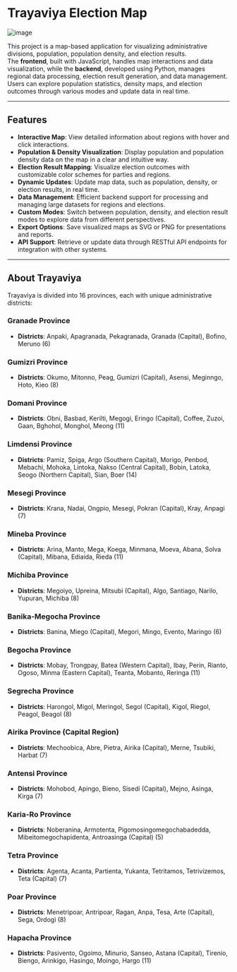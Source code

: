 # Trayaviya Election Map  

![image](https://github.com/user-attachments/assets/67f483c3-e1e2-41e2-a198-b0ee47dc325f)

This project is a map-based application for visualizing administrative divisions, population, population density, and election results.  
The **frontend**, built with JavaScript, handles map interactions and data visualization, while the **backend**, developed using Python, manages regional data processing, election result generation, and data management. Users can explore population statistics, density maps, and election outcomes through various modes and update data in real time.

---

## Features  
- **Interactive Map**: View detailed information about regions with hover and click interactions.  
- **Population & Density Visualization**: Display population and population density data on the map in a clear and intuitive way.  
- **Election Result Mapping**: Visualize election outcomes with customizable color schemes for parties and regions.  
- **Dynamic Updates**: Update map data, such as population, density, or election results, in real time.  
- **Data Management**: Efficient backend support for processing and managing large datasets for regions and elections.  
- **Custom Modes**: Switch between population, density, and election result modes to explore data from different perspectives.  
- **Export Options**: Save visualized maps as SVG or PNG for presentations and reports.  
- **API Support**: Retrieve or update data through RESTful API endpoints for integration with other systems.  

---  

## About Trayaviya  

Trayaviya is divided into 16 provinces, each with unique administrative districts:  

### Granade Province  
- **Districts**: Anpaki, Apagranada, Pekagranada, Granada (Capital), Bofino, Meruno (6)  

### Gumizri Province  
- **Districts**: Okumo, Mitonno, Peag, Gumizri (Capital), Asensi, Meginngo, Hoto, Kieo (8)  

### Domani Province  
- **Districts**: Obni, Basbad, Kerilti, Megogi, Eringo (Capital), Coffee, Zuzoi, Gaan, Bghohol, Monghol, Meong (11)  

### Limdensi Province  
- **Districts**: Pamiz, Spiga, Argo (Southern Capital), Morigo, Penbod, Mebachi, Mohoka, Lintoka, Nakso (Central Capital), Bobin, Latoka, Seogo (Northern Capital), Sian, Boer (14)  

### Mesegi Province  
- **Districts**: Krana, Nadai, Ongpio, Mesegi, Pokran (Capital), Kray, Anpagi (7)  

### Mineba Province  
- **Districts**: Arina, Manto, Mega, Koega, Minmana, Moeva, Abana, Solva (Capital), Mibana, Ediaida, Rieda (11)  

### Michiba Province  
- **Districts**: Megoiyo, Upreina, Mitsubi (Capital), Algo, Santiago, Narilo, Yupuran, Michiba (8)  

### Banika-Megocha Province  
- **Districts**: Banina, Miego (Capital), Megori, Mingo, Evento, Maringo (6)  

### Begocha Province  
- **Districts**: Mobay, Trongpay, Batea (Western Capital), Ibay, Perin, Rianto, Ogoso, Minma (Eastern Capital), Teanta, Mobanto, Reringa (11)  

### Segrecha Province  
- **Districts**: Harongol, Migol, Meringol, Segol (Capital), Kigol, Riegol, Peagol, Beagol (8)  

### Airika Province (Capital Region)  
- **Districts**: Mechoobica, Abre, Pietra, Airika (Capital), Merne, Tsubiki, Harbat (7)  

### Antensi Province  
- **Districts**: Mohobod, Apingo, Bieno, Sisedi (Capital), Mejno, Asinga, Kirga (7)  

### Karia-Ro Province  
- **Districts**: Noberanina, Armotenta, Pigomosingomegochabadedda, Mibeitomegochapidenta, Antroasinga (Capital) (5)  

### Tetra Province  
- **Districts**: Agenta, Acanta, Partienta, Yukanta, Tetritamos, Tetrivizemos, Teta (Capital) (7)  

### Poar Province  
- **Districts**: Menetripoar, Antripoar, Ragan, Anpa, Tesa, Arte (Capital), Sega, Ordogi (8)  

### Hapacha Province  
- **Districts**: Pasivento, Ogoimo, Minurio, Sanseo, Astana (Capital), Tirenio, Biengo, Arinkigo, Hasingo, Moingo, Hargo (11)  
